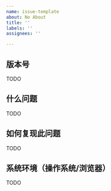 ```yaml
---
name: issue-template
about: No About
title: ''
labels: ''
assignees: ''

---
```


## 版本号
TODO

## 什么问题
TODO

## 如何复现此问题
TODO

## 系统环境（操作系统/浏览器）
TODO
